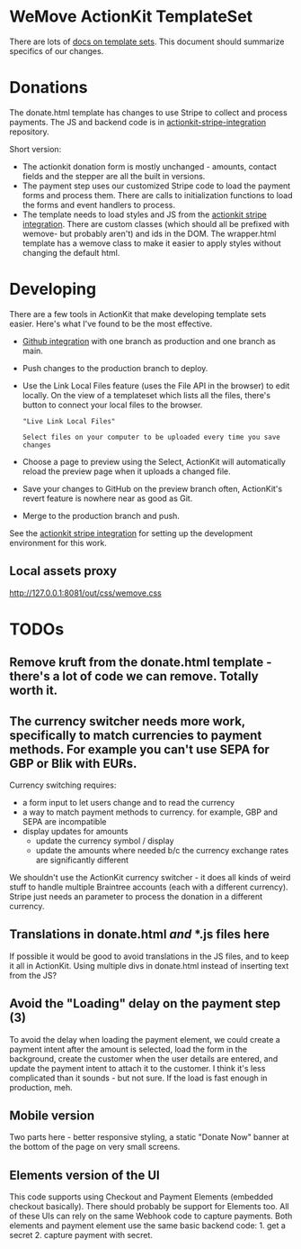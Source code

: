 # WeMove ActionKit TemplateSet

There are lots of [docs on template sets](https://docs.actionkit.com/docs/manual/developer/templates_index.html). This document should summarize specifics of our changes.

# Donations

The donate.html template has changes to use Stripe to collect and process payments. The JS and backend code is in [actionkit-stripe-integration](https://gitlab.wemove.eu/internal/actionkit-stripe-integration/) repository.

Short version:

- The actionkit donation form is mostly unchanged - amounts, contact fields and the stepper are all the built in versions.
- The payment step uses our customized Stripe code to load the payment forms and process them. There are calls to initialization functions to load the forms and event handlers to process.
- The template needs to load styles and JS from the [actionkit stripe integration](https://gitlab.wemove.eu/internal/actionkit-stripe-integration/). There are custom classes (which should all be prefixed with wemove- but probably aren't) and ids in the DOM. The wrapper.html template has a wemove class to make it easier to apply styles without changing the default html.

# Developing

There are a few tools in ActionKit that make developing template sets easier. Here's what I've found to be the most effective.

- [Github integration](https://docs.actionkit.com/docs/manual/developer/githubconnection.html) with one branch as production and one branch as main.

- Push changes to the production branch to deploy.

- Use the Link Local Files feature (uses the File API in the browser) to edit locally. On the view of a templateset which lists all the files, there's button to connect your local files to the browser.

      "Live Link Local Files"

      Select files on your computer to be uploaded every time you save changes

- Choose a page to preview using the Select, ActionKit will automatically reload the preview page when it uploads a changed file.

- Save your changes to GitHub on the preview branch often, ActionKit's revert feature is nowhere near as good as Git.

- Merge to the production branch and push.

See the [actionkit stripe integration](https://gitlab.wemove.eu/internal/actionkit-stripe-integration/) for setting up the development environment for this work.

## Local assets proxy
<script src="http://127.0.0.1:8081/out/js/wemove-main.bundle.min.js"></script>
http://127.0.0.1:8081/out/css/wemove.css

# TODOs

## Remove kruft from the donate.html template - there's a lot of code we can remove. Totally worth it.

## The currency switcher needs more work, specifically to match currencies to payment methods. For example you can't use SEPA for GBP or Blik with EURs.

Currency switching requires:

 - a form input to let users change and to read the currency
 - a way to match payment methods to currency. for example, GBP and SEPA are incompatible
 - display updates for amounts
      - update the currency symbol / display
      - update the amounts where needed b/c the currency exchange rates are significantly different

We shouldn't use the ActionKit currency switcher - it does all kinds of weird stuff to handle multiple Braintree accounts (each with a different currency). Stripe just needs an parameter to process the donation in a different currency.

## Translations in donate.html *and* *.js files here

If possible it would be good to avoid translations in the JS files, and
to keep it all in ActionKit. Using multiple divs in donate.html instead of inserting
text from the JS?

## Avoid the "Loading" delay on the payment step (3)

To avoid the delay when loading the payment element, we could create a payment intent after the amount is selected, load the form in the background, create the customer when the user details are entered, and update the payment intent to attach it to the customer. I think it's less complicated than it sounds - but not sure. If the load is fast enough in production, meh.

## Mobile version

Two parts here - better responsive styling, a static "Donate Now" banner at the bottom of the page on very small screens.

## Elements version of the UI

This code supports using Checkout and Payment Elements (embedded checkout basically). There should probably be support for Elements too. All of these UIs can rely on the same Webhook code to capture payments. Both elements and payment element use the same basic backend code: 1. get a secret 2. capture payment with secret.
